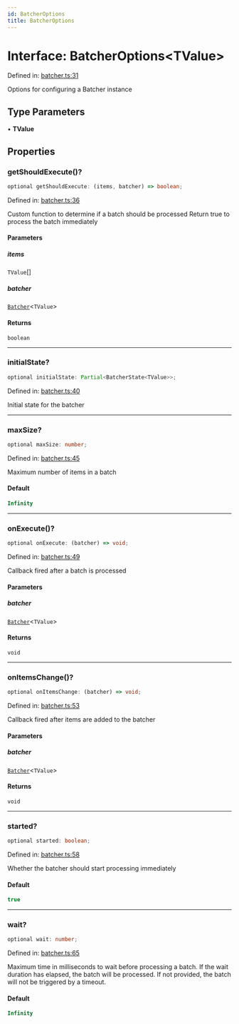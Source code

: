 ```yaml
---
id: BatcherOptions
title: BatcherOptions
---
```


<!-- DO NOT EDIT: this page is autogenerated from the type comments -->

# Interface: BatcherOptions\<TValue\>

Defined in: [batcher.ts:31](https://github.com/TanStack/pacer/blob/main/packages/pacer/src/batcher.ts#L31)

Options for configuring a Batcher instance

## Type Parameters

• **TValue**

## Properties

### getShouldExecute()?

```ts
optional getShouldExecute: (items, batcher) => boolean;
```

Defined in: [batcher.ts:36](https://github.com/TanStack/pacer/blob/main/packages/pacer/src/batcher.ts#L36)

Custom function to determine if a batch should be processed
Return true to process the batch immediately

#### Parameters

##### items

`TValue`[]

##### batcher

[`Batcher`](../../classes/batcher.md)\<`TValue`\>

#### Returns

`boolean`

***

### initialState?

```ts
optional initialState: Partial<BatcherState<TValue>>;
```

Defined in: [batcher.ts:40](https://github.com/TanStack/pacer/blob/main/packages/pacer/src/batcher.ts#L40)

Initial state for the batcher

***

### maxSize?

```ts
optional maxSize: number;
```

Defined in: [batcher.ts:45](https://github.com/TanStack/pacer/blob/main/packages/pacer/src/batcher.ts#L45)

Maximum number of items in a batch

#### Default

```ts
Infinity
```

***

### onExecute()?

```ts
optional onExecute: (batcher) => void;
```

Defined in: [batcher.ts:49](https://github.com/TanStack/pacer/blob/main/packages/pacer/src/batcher.ts#L49)

Callback fired after a batch is processed

#### Parameters

##### batcher

[`Batcher`](../../classes/batcher.md)\<`TValue`\>

#### Returns

`void`

***

### onItemsChange()?

```ts
optional onItemsChange: (batcher) => void;
```

Defined in: [batcher.ts:53](https://github.com/TanStack/pacer/blob/main/packages/pacer/src/batcher.ts#L53)

Callback fired after items are added to the batcher

#### Parameters

##### batcher

[`Batcher`](../../classes/batcher.md)\<`TValue`\>

#### Returns

`void`

***

### started?

```ts
optional started: boolean;
```

Defined in: [batcher.ts:58](https://github.com/TanStack/pacer/blob/main/packages/pacer/src/batcher.ts#L58)

Whether the batcher should start processing immediately

#### Default

```ts
true
```

***

### wait?

```ts
optional wait: number;
```

Defined in: [batcher.ts:65](https://github.com/TanStack/pacer/blob/main/packages/pacer/src/batcher.ts#L65)

Maximum time in milliseconds to wait before processing a batch.
If the wait duration has elapsed, the batch will be processed.
If not provided, the batch will not be triggered by a timeout.

#### Default

```ts
Infinity
```
